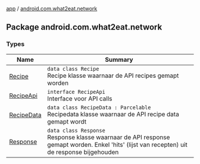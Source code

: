 [app](../index.md) / [android.com.what2eat.network](./index.md)

## Package android.com.what2eat.network

### Types

| Name | Summary |
|---|---|
| [Recipe](-recipe/index.md) | `data class Recipe`<br>Recipe klasse waarnaar de API recipes gemapt worden |
| [RecipeApi](-recipe-api/index.md) | `interface RecipeApi`<br>Interface voor API calls |
| [RecipeData](-recipe-data/index.md) | `data class RecipeData : Parcelable`<br>Recipedata klasse waarnaar de API recipe data gemapt wordt |
| [Response](-response/index.md) | `data class Response`<br>Response klasse waarnaar de API response gemapt worden. Enkel 'hits' (lijst van recepten) uit de response bijgehouden |
